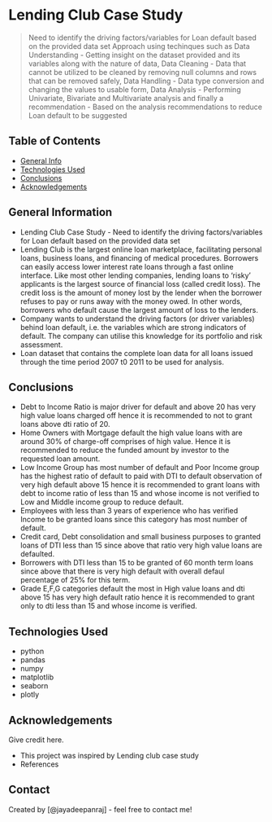 # Lending Club Case Study
> Need to identify the driving factors/variables for Loan default based on the provided data set
Approach using techinques such as Data Understanding - Getting insight on the dataset provided and its variables along with the nature of data, Data Cleaning - Data that cannot be utilized to be cleaned by removing null columns and rows that can be removed safely, Data Handling - Data type conversion and changing the values to usable form, Data Analysis - Performing Univariate, Bivariate and Multivariate analysis and finally a recommendation - Based on the analysis recommendations to reduce Loan default to be suggested


## Table of Contents
* [General Info](#general-information)
* [Technologies Used](#technologies-used)
* [Conclusions](#conclusions)
* [Acknowledgements](#acknowledgements)

## General Information
- Lending Club Case Study - Need to identify the driving factors/variables for Loan default based on the provided data set
- Lending Club is the largest online loan marketplace, facilitating personal loans, business loans, and financing of medical procedures. Borrowers can easily access lower interest rate loans through a fast online interface. Like most other lending companies, lending loans to ‘risky’ applicants is the largest source of financial loss (called credit loss). The credit loss is the amount of money lost by the lender when the borrower refuses to pay or runs away with the money owed. In other words, borrowers who default cause the largest amount of loss to the lenders. 
- Company wants to understand the driving factors (or driver variables) behind loan default, i.e. the variables which are strong indicators of default.  The company can utilise this knowledge for its portfolio and risk assessment. 
- Loan dataset that contains the complete loan data for all loans issued through the time period 2007 t0 2011 to be used for analysis.

## Conclusions
- Debt to Income Ratio is major driver for default and above 20 has very high value loans charged off hence it is recommended to not to grant loans above dti ratio of 20.
- Home Owners with Mortgage default the high value loans with are around 30% of charge-off comprises of high value. Hence it is recommended to reduce the funded amount by investor to the requested loan amount.
- Low Income Group has most number of default and Poor Income group has the highest ratio of default to paid with DTI to default observation of very high default above 15 hence it is recommended to grant loans with debt to income ratio of less than 15 and whose income is not verified to Low and Middle income group to reduce default.
- Employees with less than 3 years of experience who has verified Income to be granted loans since this category has most number of default.
- Credit card, Debt consolidation and small business purposes to granted loans of DTI less than 15 since above that ratio very high value loans are defaulted.
- Borrowers with DTI less than 15 to be granted of 60 month term loans since above that there is very high default with overall defaul percentage of 25% for this term.
- Grade E,F,G categories default the most in High value loans and dti above 15 has very high default ratio hence it is recommended to grant only to dti less than 15 and whose income is verified.

## Technologies Used
- python
- pandas
- numpy
- matplotlib
- seaborn
- plotly


## Acknowledgements
Give credit here.
- This project was inspired by Lending club case study
- References 

## Contact
Created by [@jayadeepanraj] - feel free to contact me!
